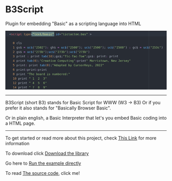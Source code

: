 # B3Script

Plugin for embedding "Basic" as a scripting language into HTML

![](img/feature1.png)

---

B3Script (short B3) stands for Basic Script for WWW (W3 -> B3) 
Or if you prefer it also stands for "Basically Browser Basic".

Or in plain english, a Basic Interpreter that let's you embed Basic coding into a HTML page.

---



To get started or read more about this project, check [This Link](https://github.com/JoystickAndCursorKeys/B3Script/wiki) for more information

To download click [Download the library](https://github.com/JoystickAndCursorKeys/B3Script/wiki/Download)

Go here to [Run the example directly](https://joystickandcursorkeys.github.io/B3Script/testit/)

To read [The source code](https://github.com/JoystickAndCursorKeys/B3ScriptSource), click me!

